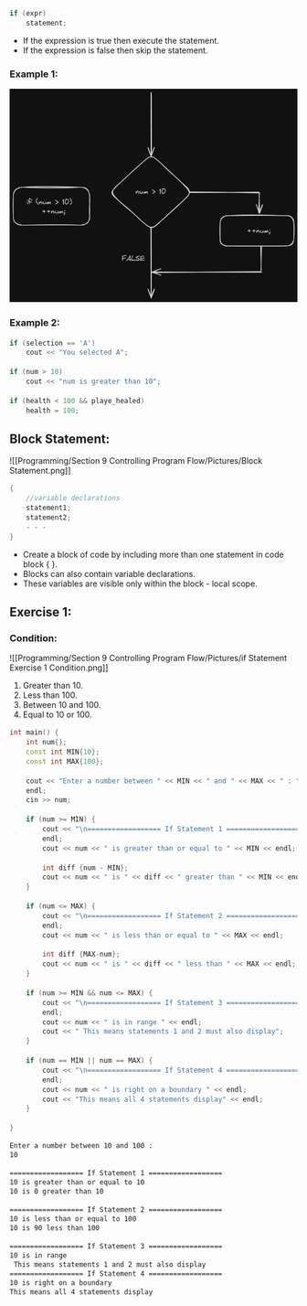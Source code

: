 ```cpp
if (expr)
	statement;
```

- If the expression is true then execute the statement.
- If the expression is false then skip the statement.

### Example 1:

![](Programming/Section%209%20Controlling%20Program%20Flow/Pictures/if%20Statement%20Example%201.png)

### Example 2:

```cpp
if (selection == 'A')
	cout << "You selected A";

if (num > 10)
	cout << "num is greater than 10";

if (health < 100 && playe_healed)
	health = 100;
```

## Block Statement:

![[Programming/Section 9 Controlling Program Flow/Pictures/Block Statement.png]]
```cpp
{
	//variable declarations
	statement1;
	statement2;
	- - -
}
```

- Create a block of code by including more than one statement in code block { }.
- Blocks can also contain variable declarations.
- These variables are visible only within the block - local scope.

## Exercise 1:

### Condition:

![[Programming/Section 9 Controlling Program Flow/Pictures/if Statement Exercise 1 Condition.png]]
1. Greater than 10.
2. Less than 100.
3. Between 10 and 100.
4. Equal to 10 or 100.

```cpp
int main() {
    int num{};
    const int MIN{10};
    const int MAX{100};

    cout << "Enter a number between " << MIN << " and " << MAX << " : " << 
    endl;
    cin >> num;

    if (num >= MIN) {
        cout << "\n================== If Statement 1 ==================" <<
        endl;
        cout << num << " is greater than or equal to " << MIN << endl;

        int diff {num - MIN};                                                            // Only in scope to this if Statement.
        cout << num << " is " << diff << " greater than " << MIN << endl;
    }

    if (num <= MAX) {
        cout << "\n================== If Statement 2 ==================" <<
        endl;
        cout << num << " is less than or equal to " << MAX << endl;

        int diff {MAX-num};
        cout << num << " is " << diff << " less than " << MAX << endl;
    }

    if (num >= MIN && num <= MAX) {
        cout << "\n================== If Statement 3 ==================" << 
        endl;
        cout << num << " is in range " << endl;
        cout << " This means statements 1 and 2 must also display";
    }

    if (num == MIN || num == MAX) {
        cout << "\n================== If Statement 4 ==================" << 
        endl;
        cout << num << " is right on a boundary " << endl;
        cout << "This means all 4 statements display" << endl;
    }

}
```

```
Enter a number between 10 and 100 : 
10

================== If Statement 1 ==================
10 is greater than or equal to 10
10 is 0 greater than 10

================== If Statement 2 ==================
10 is less than or equal to 100
10 is 90 less than 100

================== If Statement 3 ==================
10 is in range
 This means statements 1 and 2 must also display
================== If Statement 4 ==================
10 is right on a boundary
This means all 4 statements display
```

